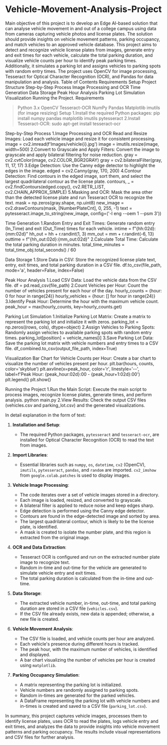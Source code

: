 # Vehicle-Movement-Analysis-Project
Main objective of this project is to develop an Edge AI-based solution that can analyse vehicle movement in and out of a college campus using data from cameras capturing vehicle photos and license plates. The solution should provide insights on vehicle movement patterns, parking occupancy, and match vehicles to an approved vehicle database.
This project aims to detect and recognize vehicle license plates from images, generate entry and exit times for each vehicle, calculate the total parking duration, and visualize vehicle counts per hour to identify peak parking times. Additionally, it simulates a parking lot and assigns vehicles to parking spots with random entry times. The project uses OpenCV for image processing, Tesseract for Optical Character Recognition (OCR), and Pandas for data manipulation and analysis. Table of Contents Requirements Setup Project Structure Step-by-Step Process Image Processing and OCR Time Generation Data Storage Peak Hour Analysis Parking Lot Simulation Visualization Running the Project.
Requirements

> Python 3.x
> OpenCV
> Tesseract-OCR
> NumPy
> Pandas
> Matplotlib
> imutils (for image resizing)
Setup 1.Install the required Python packages: pip install numpy pandas matplotlib imutils pytesseract 2.Install Tesseract-OCR: sudo apt-get install tesseract-ocr

Step-by-Step Process 
1.Image Processing and OCR Read and Resize Images: Load each vehicle image and resize it for consistent processing. image = cv2.imread(f'Images/vehicle{i}.jpg') image = imutils.resize(image, width=500) 
2.Convert to Grayscale and Apply Filters: Convert the image to grayscale and apply bilateral filtering for noise reduction. gray = cv2.cvtColor(image, cv2.COLOR_BGR2GRAY) gray = cv2.bilateralFilter(gray, 11, 17, 17) 
3.Edge Detection: Use the Canny edge detector to highlight the edges in the image. edged = cv2.Canny(gray, 170, 200) 
4.Contour Detection: Find contours in the edged image, sort them, and select the largest quadrilateral contour as the license plate. contours, _ = cv2.findContours(edged.copy(), cv2.RETR_LIST, cv2.CHAIN_APPROX_SIMPLE)
5.Masking and OCR: Mask the area other than the detected license plate and run Tesseract OCR to recognize the text. mask = np.zeros(gray.shape, np.uint8) new_image = cv2.drawContours(mask, [NumberPlateCnt], 0, 255, -1) text = pytesseract.image_to_string(new_image, config=('-l eng --oem 1 --psm 3'))

Time Generation 
1.Random Entry and Exit Times: Generate random entry (In_Time) and exit (Out_Time) times for each vehicle. intime = f"{hh:02d}:{mm:02d}" hh_out = hh + r.randint(1, 3) mm_out = mm + r.randint(-6, 13) outtime = f"{hh_out:02d}:{mm_out:02d}" 
2.Calculate Total Time: Calculate the total parking duration in minutes. total_time_minutes = total_time_obj.total_seconds() / 60

Data Storage 
1.Store Data in CSV: Store the recognized license plate text, entry, exit times, and total parking duration in a CSV file. df.to_csv(file_path, mode='a', header=False, index=False)

Peak Hour Analysis 
1.Load CSV Data: Load the vehicle data from the CSV file. df = pd.read_csv(file_path) 
2.Count Vehicles per Hour: Count the number of vehicles present for each hour of the day. hourly_counts = {hour: 0 for hour in range(24)} hourly_vehicles = {hour: [] for hour in range(24)}
3.Identify Peak Hour: Determine the hour with the maximum vehicle count. peak_hour = max(hourly_counts, key=hourly_counts.get)

Parking Lot Simulation
1.Initialize Parking Lot Matrix: Create a matrix to represent the parking lot and initialize it with zeros. parking_lot = np.zeros((rows, cols), dtype=object) 2.Assign Vehicles to Parking Spots: Randomly assign vehicles to available parking spots with random entry times. parking_lot[position] = vehicle_names[i] 3.Save Parking Lot Data: Save the parking lot matrix with vehicle numbers and entry times to a CSV file. df_combined.to_csv(output_file_path, index=True)

Visualization
Bar Chart for Vehicle Counts per Hour: Create a bar chart to visualize the number of vehicles present per hour. plt.bar(hours, counts, color='skyblue') plt.axvline(x=peak_hour, color='r', linestyle='--', label=f'Peak Hour: {peak_hour:02d}:00 - {peak_hour+1:02d}:00') plt.legend() plt.show()

Running the Project 1.Run the Main Script: Execute the main script to process images, recognize license plates, generate times, and perform analysis. python main.py 2.View Results: Check the output CSV files (vehicles.csv and parking_lot.csv) and the generated visualizations.

In detail explanation in the form of text:

1. **Installation and Setup**:
   - The required Python packages, `pytesseract` and `tesseract-ocr`, are installed for Optical Character Recognition (OCR) to read the text from images.

2. **Import Libraries**:
   - Essential libraries such as `numpy`, `os`, `datetime`, `cv2` (OpenCV), `imutils`, `pytesseract`, `pandas`, and `random` are imported. `cv2_imshow` from `google.colab.patches` is used to display images.

3. **Vehicle Image Processing**:
   - The code iterates over a set of vehicle images stored in a directory.
   - Each image is loaded, resized, and converted to grayscale.
   - A bilateral filter is applied to reduce noise and keep edges sharp.
   - Edge detection is performed using the Canny edge detector.
   - Contours are found in the edge-detected image and sorted by area.
   - The largest quadrilateral contour, which is likely to be the license plate, is identified.
   - A mask is created to isolate the number plate, and this region is extracted from the original image.

4. **OCR and Data Extraction**:
   - Tesseract OCR is configured and run on the extracted number plate image to recognize text.
   - Random in-time and out-time for the vehicle are generated to simulate vehicle entry and exit times.
   - The total parking duration is calculated from the in-time and out-time.

5. **Data Storage**:
   - The extracted vehicle number, in-time, out-time, and total parking duration are stored in a CSV file (`vehicles.csv`).
   - If the CSV file already exists, new data is appended; otherwise, a new file is created.

6. **Vehicle Movement Analysis**:
   - The CSV file is loaded, and vehicle counts per hour are analyzed.
   - Each vehicle's presence during different hours is tracked.
   - The peak hour, with the maximum number of vehicles, is identified and displayed.
   - A bar chart visualizing the number of vehicles per hour is created using `matplotlib`.

7. **Parking Occupancy Simulation**:
   - A matrix representing the parking lot is initialized.
   - Vehicle numbers are randomly assigned to parking spots.
   - Random in-times are generated for the parked vehicles.
   - A DataFrame representing the parking lot with vehicle numbers and in-times is created and saved to a CSV file (`parking_lot.csv`).

In summary, this project captures vehicle images, processes them to identify license plates, uses OCR to read the plates, logs vehicle entry and exit times, and analyzes the data to provide insights into vehicle movement patterns and parking occupancy. The results include visual representations and CSV files for further analysis.
